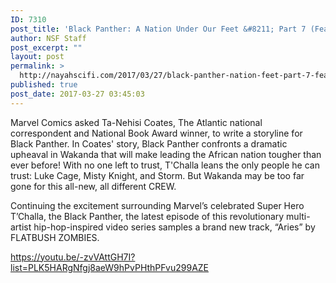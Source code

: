 ```yaml
---
ID: 7310
post_title: 'Black Panther: A Nation Under Our Feet &#8211; Part 7 (Featuring Flatbush Zombies)'
author: NSF Staff
post_excerpt: ""
layout: post
permalink: >
  http://nayahscifi.com/2017/03/27/black-panther-nation-feet-part-7-featuring-flatbush-zombies/
published: true
post_date: 2017-03-27 03:45:03
---
```

Marvel Comics asked Ta-Nehisi Coates, The Atlantic national correspondent and National Book Award winner, to write a storyline for Black Panther. In Coates' story, Black Panther confronts a dramatic upheaval in Wakanda that will make leading the African nation tougher than ever before! With no one left to trust, T'Challa leans the only people he can trust: Luke Cage, Misty Knight, and Storm. But Wakanda may be too far gone for this all-new, all different CREW.

Continuing the excitement surrounding Marvel’s celebrated Super Hero T’Challa, the Black Panther, the latest episode of this revolutionary multi-artist hip-hop-inspired video series samples a brand new track, “Aries” by FLATBUSH ZOMBIES.

https://youtu.be/-zvVAttGH7I?list=PLK5HARgNfgj8aeW9hPvPHthPFvu299AZE